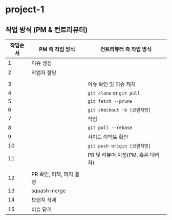 # project-1

## 작업 방식 (PM & 컨트리뷰터)

| 작업순서 | PM 측 작업 방식       | 컨트리뷰터 측 작업 방식             |
|------|------------------|---------------------------|
| 1    | 이슈 생성            |                           |
| 2    | 작업자 할당           |                           |
|      |                  |                           |
| 3    |                  | 이슈 확인 및 이슈 캐치             |
| 4    |                  | `git clone` or `git pull` |
| 5    |                  | `git fetch --prune`       |
| 6    |                  | `git checkout -b [브랜치명]`  |
| 7    |                  | 작업                        |
| 8    |                  | `git pull --rebase`       |
| 9    |                  | 사이드 이펙트 확인                |
| 10   |                  | `git push origin [브랜치명]`  |
| 11   |                  | PR 및 리뷰어 지정(PM, 혹은 대리자)   |
|      |                  |                           |
| 12   | PR 확인, 리젝, 머지 결정 |                           |
| 13   | squash merge     |                           |
| 14   | 브랜치 삭제           |                           |
| 15   | 이슈 닫기            |                           |
